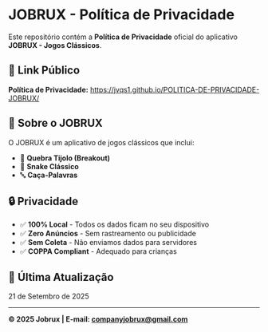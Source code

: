 # JOBRUX - Política de Privacidade

Este repositório contém a **Política de Privacidade** oficial do aplicativo **JOBRUX - Jogos Clássicos**.

## 🔗 **Link Público**
**Política de Privacidade:** https://jvqs1.github.io/POLITICA-DE-PRIVACIDADE-JOBRUX/

## 📱 **Sobre o JOBRUX**
O JOBRUX é um aplicativo de jogos clássicos que inclui:
- 🧱 **Quebra Tijolo (Breakout)**
- 🐍 **Snake Clássico** 
- 🔤 **Caça-Palavras**

## 🔒 **Privacidade**
- ✅ **100% Local** - Todos os dados ficam no seu dispositivo
- ✅ **Zero Anúncios** - Sem rastreamento ou publicidade
- ✅ **Sem Coleta** - Não enviamos dados para servidores
- ✅ **COPPA Compliant** - Adequado para crianças

## 📝 **Última Atualização**
21 de Setembro de 2025

---

**© 2025 Jobrux | E-mail: companyjobrux@gmail.com**
